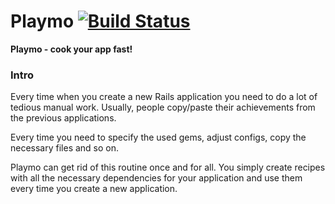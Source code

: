 # Playmo [![Build Status](https://secure.travis-ci.org/tanraya/playmo.png)](https://secure.travis-ci.org/tanraya/playmo.png)

__Playmo - cook your app fast!__

### Intro

Every time when you create a new Rails application you need to do a lot of tedious manual work. Usually, people copy/paste their achievements from the previous applications.

Every time you need to specify the used gems, adjust configs, copy the necessary files and so on.

Playmo can get rid of this routine once and for all. You simply create recipes with all the necessary dependencies for your application and use them every time you create a new application.
